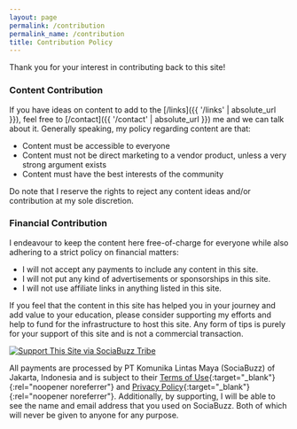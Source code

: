 ```yaml
---
layout: page
permalink: /contribution
permalink_name: /contribution
title: Contribution Policy
---
```


Thank you for your interest in contributing back to this site!

### Content Contribution

If you have ideas on content to add to the [/links]({{ '/links' | absolute_url }}), feel free to [/contact]({{ '/contact' | absolute_url }}) me and we can talk about it. Generally speaking, my policy regarding content are that:

- Content must be accessible to everyone
- Content must not be direct marketing to a vendor product, unless a very strong argument exists
- Content must have the best interests of the community

Do note that I reserve the rights to reject any content ideas and/or contribution at my sole discretion.

### Financial Contribution

I endeavour to keep the content here free-of-charge for everyone while also adhering to a strict policy on financial matters:

- I will not accept any payments to include any content in this site.
- I will not put any kind of advertisements or sponsorships in this site.
- I will not use affiliate links in anything listed in this site.

If you feel that the content in this site has helped you in your journey and add value to your education, please consider supporting my efforts and help to fund for the infrastructure to host this site. Any form of tips is purely for your support of this site and is not a commercial transaction.

<a href="https://sociabuzz.com/securitypuppy/tribe" target="_blank" rel="noopener noreferrer"><img class="donate_button" alt="Support This Site via SociaBuzz Tribe" src="{{ '/assets/sociabuzz.png' | absolute_url }}"></a>

All payments are processed by PT Komunika Lintas Maya (SociaBuzz) of Jakarta, Indonesia and is subject to their [Terms of Use](https://sociabuzz.com/i/terms){:target="_blank"}{:rel="noopener noreferrer"} and [Privacy Policy](https://sociabuzz.com/i/privacy){:target="_blank"}{:rel="noopener noreferrer"}. Additionally, by supporting, I will be able to see the name and email address that you used on SociaBuzz. Both of which will never be given to anyone for any purpose.
